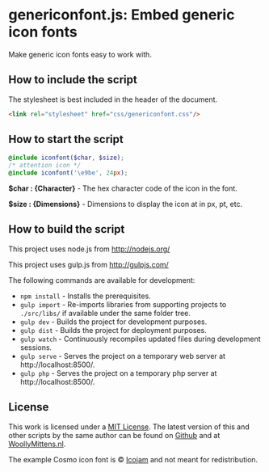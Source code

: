 # genericonfont.js: Embed generic icon fonts

Make generic icon fonts easy to work with.

## How to include the script

The stylesheet is best included in the header of the document.

```html
<link rel="stylesheet" href="css/genericonfont.css"/>
```

## How to start the script

```scss
@include iconfont($char, $size);
/* attention icon */
@include iconfont('\e9be', 24px);
```

**$char : {Character}** - The hex character code of the icon in the font.

**$size : {Dimensions}** - Dimensions to display the icon at in px, pt, etc.

## How to build the script

This project uses node.js from http://nodejs.org/

This project uses gulp.js from http://gulpjs.com/

The following commands are available for development:
+ `npm install` - Installs the prerequisites.
+ `gulp import` - Re-imports libraries from supporting projects to `./src/libs/` if available under the same folder tree.
+ `gulp dev` - Builds the project for development purposes.
+ `gulp dist` - Builds the project for deployment purposes.
+ `gulp watch` - Continuously recompiles updated files during development sessions.
+ `gulp serve` - Serves the project on a temporary web server at http://localhost:8500/.
+ `gulp php` - Serves the project on a temporary php server at http://localhost:8500/.

## License

This work is licensed under a [MIT License](https://opensource.org/licenses/MIT). The latest version of this and other scripts by the same author can be found on [Github](https://github.com/WoollyMittens) and at [WoollyMittens.nl](https://www.woollymittens.nl/).

The example Cosmo icon font is &copy; [Icojam](http://www.icojam.com/) and not meant for redistribution.
